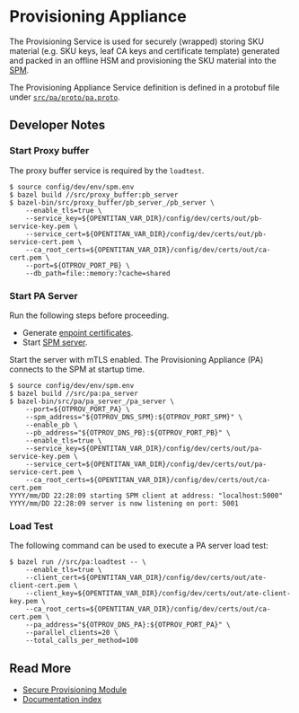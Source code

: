 # Provisioning Appliance

The Provisioning Service is used for securely (wrapped) storing SKU material
(e.g. SKU keys, leaf CA keys and certificate template) generated and packed
in an offline HSM and provisioning the SKU material into the [SPM](https://github.com/lowRISC/opentitan-provisioning/wiki/spm).

The Provisioning Appliance Service definition is defined in a protobuf file
under [`src/pa/proto/pa.proto`](https://github.com/lowRISC/opentitan-provisioning/blob/main/src/pa/proto/pa.proto).

## Developer Notes

### Start Proxy buffer

The proxy buffer service is required by the `loadtest`.

```console
$ source config/dev/env/spm.env
$ bazel build //src/proxy_buffer:pb_server
$ bazel-bin/src/proxy_buffer/pb_server_/pb_server \
    --enable_tls=true \
    --service_key=${OPENTITAN_VAR_DIR}/config/dev/certs/out/pb-service-key.pem \
    --service_cert=${OPENTITAN_VAR_DIR}/config/dev/certs/out/pb-service-cert.pem \
    --ca_root_certs=${OPENTITAN_VAR_DIR}/config/dev/certs/out/ca-cert.pem \
    --port=${OTPROV_PORT_PB} \
    --db_path=file::memory:?cache=shared
```

### Start PA Server

Run the following steps before proceeding.

* Generate [enpoint certificates](https://github.com/lowRISC/opentitan-provisioning/wiki/auth#endpoint-certificates).
* Start [SPM server](https://github.com/lowRISC/opentitan-provisioning/wiki/spm#start-spm-server).

Start the server with mTLS enabled. The Provisioning Appliance (PA) connects to the
SPM at startup time.

```console
$ source config/dev/env/spm.env
$ bazel build //src/pa:pa_server
$ bazel-bin/src/pa/pa_server_/pa_server \
    --port=${OTPROV_PORT_PA} \
    --spm_address="${OTPROV_DNS_SPM}:${OTPROV_PORT_SPM}" \
    --enable_pb \
    --pb_address="${OTPROV_DNS_PB}:${OTPROV_PORT_PB}" \
    --enable_tls=true \
    --service_key=${OPENTITAN_VAR_DIR}/config/dev/certs/out/pa-service-key.pem \
    --service_cert=${OPENTITAN_VAR_DIR}/config/dev/certs/out/pa-service-cert.pem \
    --ca_root_certs=${OPENTITAN_VAR_DIR}/config/dev/certs/out/ca-cert.pem
YYYY/mm/DD 22:28:09 starting SPM client at address: "localhost:5000"
YYYY/mm/DD 22:28:09 server is now listening on port: 5001
```

### Load Test

The following command can be used to execute a PA server load test:

```console
$ bazel run //src/pa:loadtest -- \
    --enable_tls=true \
    --client_cert=${OPENTITAN_VAR_DIR}/config/dev/certs/out/ate-client-cert.pem \
    --client_key=${OPENTITAN_VAR_DIR}/config/dev/certs/out/ate-client-key.pem \
    --ca_root_certs=${OPENTITAN_VAR_DIR}/config/dev/certs/out/ca-cert.pem \
    --pa_address="${OTPROV_DNS_PA}:${OTPROV_PORT_PA}" \
    --parallel_clients=20 \
    --total_calls_per_method=100
```

## Read More

* [Secure Provisioning Module](https://github.com/lowRISC/opentitan-provisioning/wiki/spm)
* [Documentation index](https://github.com/lowRISC/opentitan-provisioning/wiki/Home)
